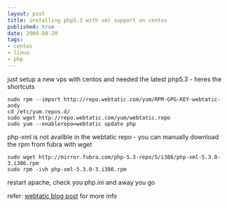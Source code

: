```yaml
--- 
layout: post
title: installing php5.3 with xml support on centos
published: true
date: 2009-08-20
tags: 
- centos
- linux
- php
---
```


just setup a new vps with centos and needed the latest php5.3 - heres the shortcuts

```
sudo rpm --import http://repo.webtatic.com/yum/RPM-GPG-KEY-webtatic-andy
cd /etc/yum.repos.d/
sudo wget http://repo.webtatic.com/yum/webtatic.repo
sudo yum --enablerepo=webtatic update php
```

php-xml is not availble in the webtatic repo - you can manually download the rpm from fubra with wget

```
sudo wget http://mirror.fubra.com/php-5.3-repo/5/i386/php-xml-5.3.0-3.i386.rpm
sudo rpm -ivh php-xml-5.3.0-3.i386.rpm
```

restart apache, check you php.ini and away you go

refer: [webtatic blog post](http://www.webtatic.com/blog/2009/06/php-530-on-centos-5/) for more info
